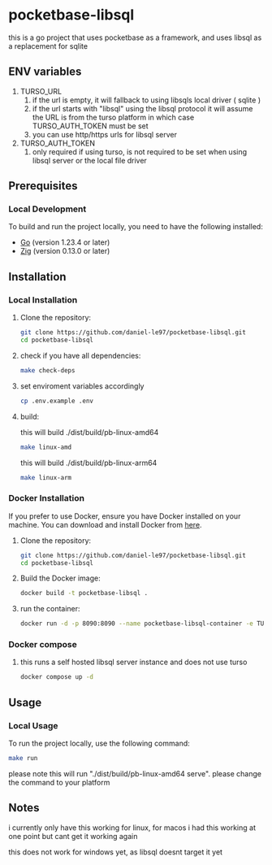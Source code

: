 # pocketbase-libsql

this is a go project that uses pocketbase as a framework, and uses libsql as a replacement for sqlite

## ENV variables
 1. TURSO_URL
    1. if the url is empty, it will fallback to using libsqls local driver ( sqlite )
    2. if the url starts with "libsql" using the libsql protocol it will assume the URL is from the turso platform in which case TURSO_AUTH_TOKEN must be set
    3. you can use http/https urls for libsql server
 2. TURSO_AUTH_TOKEN
    1. only required if using turso, is not required to be set when using libsql server or the local file driver

## Prerequisites

### Local Development

To build and run the project locally, you need to have the following installed:

- [Go](https://golang.org/doc/install) (version 1.23.4 or later)
- [Zig](https://ziglang.org/download/) (version 0.13.0 or later)


## Installation

### Local Installation

1. Clone the repository:

    ```sh
    git clone https://github.com/daniel-le97/pocketbase-libsql.git
    cd pocketbase-libsql
    ```

2. check if you have all dependencies:

    ```sh
    make check-deps
    ```

3. set enviroment variables accordingly
    ```sh
    cp .env.example .env
    ```

4. build:

    this will build ./dist/build/pb-linux-amd64
    ```sh
    make linux-amd
    ```
    this will build ./dist/build/pb-linux-arm64
    ```sh
    make linux-arm
    ```
### Docker Installation


If you prefer to use Docker, ensure you have Docker installed on your machine. You can download and install Docker from [here](https://www.docker.com/get-started).

1. Clone the repository:

    ```sh
    git clone https://github.com/daniel-le97/pocketbase-libsql.git
    cd pocketbase-libsql
    ```

2. Build the Docker image:

    ```sh
    docker build -t pocketbase-libsql .
    ```
3. run the container:
    ```sh
    docker run -d -p 8090:8090 --name pocketbase-libsql-container -e TURSO_URL=<your_turso_url> pocketbase-libsql
    ```
### Docker compose
1. this runs a self hosted libsql server instance and does not use turso
    ```sh
    docker compose up -d
    ```

## Usage

### Local Usage

To run the project locally, use the following command:

```sh
make run
```

please note this will run "./dist/build/pb-linux-amd64 serve". please change the command to your platform

## Notes
i currently only have this working for linux, for macos i had this working at one point but cant get it working again

this does not work for windows yet, as libsql doesnt target it yet
